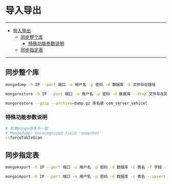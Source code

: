 # 导入导出

------

- [导入导出](#导入导出)
  - [同步整个库](#同步整个库)
    - [特殊功能参数说明](#特殊功能参数说明)
  - [同步指定表](#同步指定表)

------

## 同步整个库

``` sh
mongodump -h IP --port 端口 -u 用户名 -p 密码 -d 数据库 -o 文件存在路径

mongorestore -h IP --port 端口 -u 用户名 -p 密码 -d 数据库 --drop 文件存在路径

mongorestore --gzip --archive=dump.gz 库名是 cem_server_vehicel


```

### 特殊功能参数说明

``` sh
# 如果mongo版本不一致
# Mongodump: Unrecognized field 'snapshot'
--forceTableScan
```

## 同步指定表

``` sh
mongoexport -h IP --port 端口 -u 用户名 -p 密码 -d 数据库 -c 表名 -f 字段 -q 条件导出 --csv -o 文件名

mongoimport -h IP --port 端口 -u 用户名 -p 密码 -d 数据库 -c 表名 --upsert 插入或者更新现有数据 --drop 文件名
```
